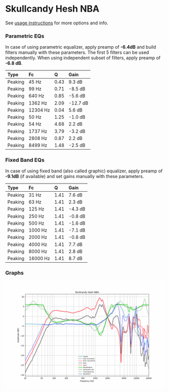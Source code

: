 # Skullcandy Hesh NBA
See [usage instructions](https://github.com/jaakkopasanen/AutoEq#usage) for more options and info.

### Parametric EQs
In case of using parametric equalizer, apply preamp of **-6.4dB** and build filters manually
with these parameters. The first 5 filters can be used independently.
When using independent subset of filters, apply preamp of **-6.8 dB**.

| Type    | Fc       |    Q | Gain     |
|:--------|:---------|:-----|:---------|
| Peaking | 45 Hz    | 0.43 | 9.3 dB   |
| Peaking | 99 Hz    | 0.71 | -8.5 dB  |
| Peaking | 640 Hz   | 0.85 | -5.6 dB  |
| Peaking | 1362 Hz  | 2.09 | -12.7 dB |
| Peaking | 12304 Hz | 0.04 | 5.6 dB   |
| Peaking | 50 Hz    | 1.25 | -1.0 dB  |
| Peaking | 54 Hz    | 4.68 | 2.2 dB   |
| Peaking | 1737 Hz  | 3.79 | -3.2 dB  |
| Peaking | 2808 Hz  | 0.87 | 2.2 dB   |
| Peaking | 8499 Hz  | 1.48 | -2.5 dB  |

### Fixed Band EQs
In case of using fixed band (also called graphic) equalizer, apply preamp of **-9.1dB**
(if available) and set gains manually with these parameters.

| Type    | Fc       |    Q | Gain    |
|:--------|:---------|:-----|:--------|
| Peaking | 31 Hz    | 1.41 | 7.6 dB  |
| Peaking | 63 Hz    | 1.41 | 2.3 dB  |
| Peaking | 125 Hz   | 1.41 | -4.3 dB |
| Peaking | 250 Hz   | 1.41 | -0.8 dB |
| Peaking | 500 Hz   | 1.41 | -1.6 dB |
| Peaking | 1000 Hz  | 1.41 | -7.1 dB |
| Peaking | 2000 Hz  | 1.41 | -0.8 dB |
| Peaking | 4000 Hz  | 1.41 | 7.7 dB  |
| Peaking | 8000 Hz  | 1.41 | 2.8 dB  |
| Peaking | 16000 Hz | 1.41 | 8.7 dB  |

### Graphs
![](./Skullcandy%20Hesh%20NBA.png)